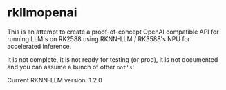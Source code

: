 # rkllmopenai

This is an attempt to create a proof-of-concept OpenAI compatible API for running LLM's on RK2588 using RKNN-LLM / RK3588's NPU for accelerated inference.

It is not complete, it is not ready for testing (or prod), it is not documented and you can assume a bunch of other `not's`!

Current RKNN-LLM version: 1.2.0
